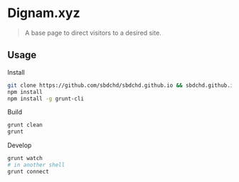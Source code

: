 # Dignam.xyz

> A base page to direct visitors to a desired site.

## Usage

Install

```bash
git clone https://github.com/sbdchd/sbdchd.github.io && sbdchd.github.io
npm install
npm install -g grunt-cli
```

Build

```bash
grunt clean
grunt
```

Develop

```bash
grunt watch
# in another shell
grunt connect
```

